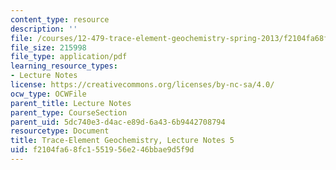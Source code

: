 ```yaml
---
content_type: resource
description: ''
file: /courses/12-479-trace-element-geochemistry-spring-2013/f2104fa68fc1551956e246bbae9d5f9d_MIT12_479S13_lec5.pdf
file_size: 215998
file_type: application/pdf
learning_resource_types:
- Lecture Notes
license: https://creativecommons.org/licenses/by-nc-sa/4.0/
ocw_type: OCWFile
parent_title: Lecture Notes
parent_type: CourseSection
parent_uid: 5dc740e3-d4ac-e89d-6a43-6b9442708794
resourcetype: Document
title: Trace-Element Geochemistry, Lecture Notes 5
uid: f2104fa6-8fc1-5519-56e2-46bbae9d5f9d
---
```

